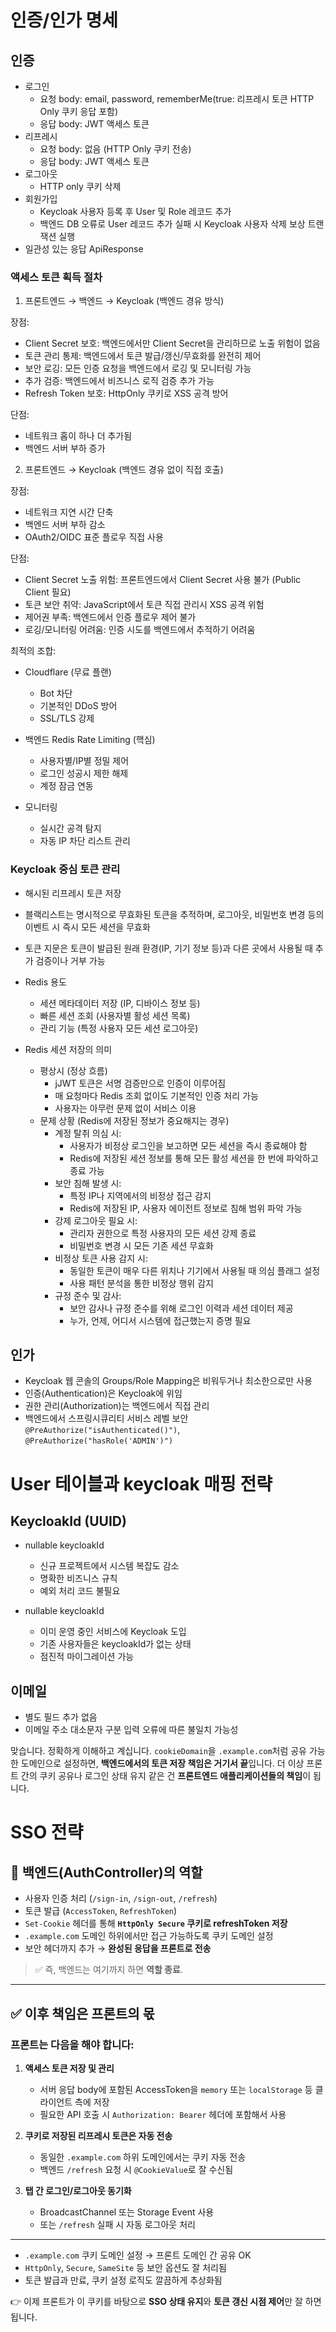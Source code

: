# 인증/인가 명세

## 인증

- 로그인
    - 요청 body: email, password, rememberMe(true: 리프레시 토큰 HTTP Only 쿠키 응답 포함)
    - 응답 body: JWT 액세스 토큰
- 리프레시
    - 요청 body: 없음 (HTTP Only 쿠키 전송)
    - 응답 body: JWT 액세스 토큰
- 로그아웃
    - HTTP only 쿠키 삭제
- 회원가입
    - Keycloak 사용자 등록 후 User 및 Role 레코드 추가
    - 백엔드 DB 오류로 User 레코드 추가 실패 시 Keycloak 사용자 삭제 보상 트랜잭션 실행
- 일관성 있는 응답 ApiResponse

### 액세스 토큰 획득 절차

1. 프론트엔드 → 백엔드 → Keycloak (백엔드 경유 방식)

장점:

- Client Secret 보호: 백엔드에서만 Client Secret을 관리하므로 노출 위험이 없음
- 토큰 관리 통제: 백엔드에서 토큰 발급/갱신/무효화를 완전히 제어
- 보안 로깅: 모든 인증 요청을 백엔드에서 로깅 및 모니터링 가능
- 추가 검증: 백엔드에서 비즈니스 로직 검증 추가 가능
- Refresh Token 보호: HttpOnly 쿠키로 XSS 공격 방어

단점:

- 네트워크 홉이 하나 더 추가됨
- 백엔드 서버 부하 증가

2. 프론트엔드 → Keycloak (백엔드 경유 없이 직접 호출)

장점:

- 네트워크 지연 시간 단축
- 백엔드 서버 부하 감소
- OAuth2/OIDC 표준 플로우 직접 사용

단점:

- Client Secret 노출 위험: 프론트엔드에서 Client Secret 사용 불가 (Public Client 필요)
- 토큰 보안 취약: JavaScript에서 토큰 직접 관리시 XSS 공격 위험
- 제어권 부족: 백엔드에서 인증 플로우 제어 불가
- 로깅/모니터링 어려움: 인증 시도를 백엔드에서 추적하기 어려움

최적의 조합:

- Cloudflare (무료 플랜)

    - Bot 차단
    - 기본적인 DDoS 방어
    - SSL/TLS 강제

- 백엔드 Redis Rate Limiting (핵심)

    - 사용자별/IP별 정밀 제어
    - 로그인 성공시 제한 해제
    - 계정 잠금 연동

- 모니터링

    - 실시간 공격 탐지
    - 자동 IP 차단 리스트 관리

### Keycloak 중심 토큰 관리

- 해시된 리프레시 토큰 저장
- 블랙리스트는 명시적으로 무효화된 토큰을 추적하며, 로그아웃, 비밀번호 변경 등의 이벤트 시 즉시 모든 세션을 무효화
- 토큰 지문은 토큰이 발급된 원래 환경(IP, 기기 정보 등)과 다른 곳에서 사용될 때 추가 검증이나 거부 가능

- Redis 용도
    - 세션 메타데이터 저장 (IP, 디바이스 정보 등)
    - 빠른 세션 조회 (사용자별 활성 세션 목록)
    - 관리 기능 (특정 사용자 모든 세션 로그아웃)
- Redis 세션 저장의 의미
    - 평상시 (정상 흐름)
        - jJWT 토큰은 서명 검증만으로 인증이 이루어짐
        - 매 요청마다 Redis 조회 없이도 기본적인 인증 처리 가능
        - 사용자는 아무런 문제 없이 서비스 이용
    - 문제 상황 (Redis에 저장된 정보가 중요해지는 경우)
        - 계정 탈취 의심 시:
            - 사용자가 비정상 로그인을 보고하면 모든 세션을 즉시 종료해야 함
            - Redis에 저장된 세션 정보를 통해 모든 활성 세션을 한 번에 파악하고 종료 가능
        - 보안 침해 발생 시:
            - 특정 IP나 지역에서의 비정상 접근 감지
            - Redis에 저장된 IP, 사용자 에이전트 정보로 침해 범위 파악 가능
        - 강제 로그아웃 필요 시:
            - 관리자 권한으로 특정 사용자의 모든 세션 강제 종료
            - 비밀번호 변경 시 모든 기존 세션 무효화
        - 비정상 토큰 사용 감지 시:
            - 동일한 토큰이 매우 다른 위치나 기기에서 사용될 때 의심 플래그 설정
            - 사용 패턴 분석을 통한 비정상 행위 감지
        - 규정 준수 및 감사:
            - 보안 감사나 규정 준수를 위해 로그인 이력과 세션 데이터 제공
            - 누가, 언제, 어디서 시스템에 접근했는지 증명 필요

## 인가

- Keycloak 웹 콘솔의 Groups/Role Mapping은 비워두거나 최소한으로만 사용
- 인증(Authentication)은 Keycloak에 위임
- 권한 관리(Authorization)는 백엔드에서 직접 관리
- 백엔드에서 스프링시큐리티 서비스 레벨 보안 `@PreAuthorize("isAuthenticated()")`, `@PreAuthorize("hasRole('ADMIN')")`

# User 테이블과 keycloak 매핑 전략

## KeycloakId (UUID)

- nullable keycloakId

    - 신규 프로젝트에서 시스템 복잡도 감소
    - 명확한 비즈니스 규칙
    - 예외 처리 코드 불필요

- nullable keycloakId

    - 이미 운영 중인 서비스에 Keycloak 도입
    - 기존 사용자들은 keycloakId가 없는 상태
    - 점진적 마이그레이션 가능

## 이메일

- 별도 필드 추가 없음
- 이메일 주소 대소문자 구분 입력 오류에 따른 불일치 가능성

맞습니다. 정확하게 이해하고 계십니다.
`cookieDomain`을 `.example.com`처럼 공유 가능한 도메인으로 설정하면, **백엔드에서의 토큰 저장 책임은 거기서 끝**입니다. 더 이상 프론트 간의 쿠키 공유나 로그인 상태 유지 같은 건 **프론트엔드 애플리케이션들의 책임**이 됩니다.

# SSO 전략

## 📌 백엔드(AuthController)의 역할

* 사용자 인증 처리 (`/sign-in`, `/sign-out`, `/refresh`)
* 토큰 발급 (`AccessToken`, `RefreshToken`)
* `Set-Cookie` 헤더를 통해 **`HttpOnly Secure` 쿠키로 refreshToken 저장**
* `.example.com` 도메인 하위에서만 접근 가능하도록 쿠키 도메인 설정
* 보안 헤더까지 추가 → **완성된 응답을 프론트로 전송**

> ✅ 즉, 백엔드는 여기까지 하면 **역할 종료**.

---

## ✅ 이후 책임은 프론트의 몫

### 프론트는 다음을 해야 합니다:

1. **액세스 토큰 저장 및 관리**

    * 서버 응답 body에 포함된 AccessToken을 `memory` 또는 `localStorage` 등 클라이언트 측에 저장
    * 필요한 API 호출 시 `Authorization: Bearer` 헤더에 포함해서 사용

2. **쿠키로 저장된 리프레시 토큰은 자동 전송**

    * 동일한 `.example.com` 하위 도메인에서는 쿠키 자동 전송
    * 백엔드 `/refresh` 요청 시 `@CookieValue`로 잘 수신됨

3. **탭 간 로그인/로그아웃 동기화**

    * BroadcastChannel 또는 Storage Event 사용
    * 또는 `/refresh` 실패 시 자동 로그아웃 처리

---

* `.example.com` 쿠키 도메인 설정 → 프론트 도메인 간 공유 OK
* `HttpOnly`, `Secure`, `SameSite` 등 보안 옵션도 잘 처리됨
* 토큰 발급과 만료, 쿠키 설정 로직도 깔끔하게 추상화됨

👉 이제 프론트가 이 쿠키를 바탕으로 **SSO 상태 유지**와 **토큰 갱신 시점 제어**만 잘 하면 됩니다.